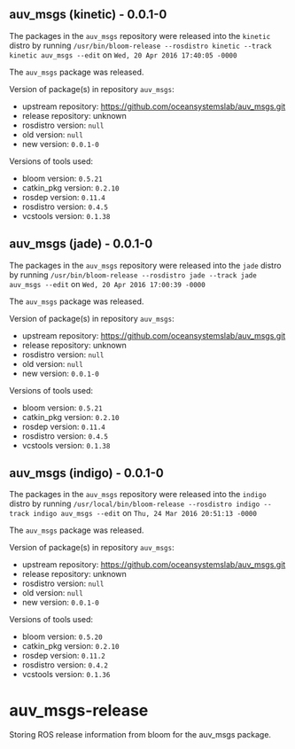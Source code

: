 ## auv_msgs (kinetic) - 0.0.1-0

The packages in the `auv_msgs` repository were released into the `kinetic` distro by running `/usr/bin/bloom-release --rosdistro kinetic --track kinetic auv_msgs --edit` on `Wed, 20 Apr 2016 17:40:05 -0000`

The `auv_msgs` package was released.

Version of package(s) in repository `auv_msgs`:

- upstream repository: https://github.com/oceansystemslab/auv_msgs.git
- release repository: unknown
- rosdistro version: `null`
- old version: `null`
- new version: `0.0.1-0`

Versions of tools used:

- bloom version: `0.5.21`
- catkin_pkg version: `0.2.10`
- rosdep version: `0.11.4`
- rosdistro version: `0.4.5`
- vcstools version: `0.1.38`


## auv_msgs (jade) - 0.0.1-0

The packages in the `auv_msgs` repository were released into the `jade` distro by running `/usr/bin/bloom-release --rosdistro jade --track jade auv_msgs --edit` on `Wed, 20 Apr 2016 17:00:39 -0000`

The `auv_msgs` package was released.

Version of package(s) in repository `auv_msgs`:

- upstream repository: https://github.com/oceansystemslab/auv_msgs.git
- release repository: unknown
- rosdistro version: `null`
- old version: `null`
- new version: `0.0.1-0`

Versions of tools used:

- bloom version: `0.5.21`
- catkin_pkg version: `0.2.10`
- rosdep version: `0.11.4`
- rosdistro version: `0.4.5`
- vcstools version: `0.1.38`


## auv_msgs (indigo) - 0.0.1-0

The packages in the `auv_msgs` repository were released into the `indigo` distro by running `/usr/local/bin/bloom-release --rosdistro indigo --track indigo auv_msgs --edit` on `Thu, 24 Mar 2016 20:51:13 -0000`

The `auv_msgs` package was released.

Version of package(s) in repository `auv_msgs`:
- upstream repository: https://github.com/oceansystemslab/auv_msgs.git
- release repository: unknown
- rosdistro version: `null`
- old version: `null`
- new version: `0.0.1-0`

Versions of tools used:
- bloom version: `0.5.20`
- catkin_pkg version: `0.2.10`
- rosdep version: `0.11.2`
- rosdistro version: `0.4.2`
- vcstools version: `0.1.36`


# auv_msgs-release
Storing ROS release information from bloom for the auv_msgs package.
